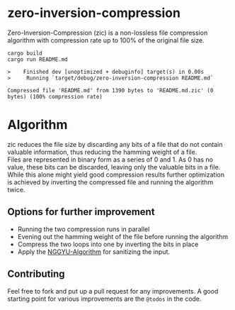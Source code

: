 # zero-inversion-compression

Zero-Inversion-Compression (zic) is a non-lossless file compression algorithm with compression rate up to 100% of the original file size. 

```
cargo build
cargo run README.md

>    Finished dev [unoptimized + debuginfo] target(s) in 0.00s
>     Running `target/debug/zero-inversion-compression README.md`

Compressed file 'README.md' from 1390 bytes to 'README.md.zic' (0 bytes) (100% compression rate)

```

# Algorithm

zic reduces the file size by discarding any bits of a file that do not contain valuable information, thus reducing the hamming weight of a file.  
Files are represented in binary form as a series of 0 and 1. As 0 has no value, these bits can be discarded, leaving only the valuable bits in a file. While this alone might yield good compression results further optimization is achieved by inverting the compressed file and running the algorithm twice. 

## Options for further improvement

* Running the two compression runs in parallel
* Evening out the hamming weight of the file before running the algorithm
* Compress the two loops into one by inverting the bits in place
* Apply the [NGGYU-Algorithm](https://www.youtube.com/watch?v=dQw4w9WgXcQ) for sanitizing the input.

## Contributing

Feel free to fork and put up a pull request for any improvements. A good starting point for various improvements are the `@todos` in the code. 